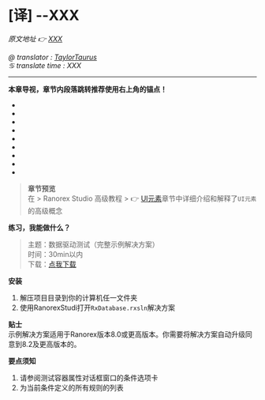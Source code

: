 # [译] --XXX

*原文地址 👉 [XXX][0]*

*@ translator : [TaylorTaurus](https://github.com/taylortaurus)*    
*♋ translate time : XXX*    

---

**本章导视，章节内段落跳转推荐使用右上角的锚点！**

- []()
- []()
- []()
- []()
- []()
- []()
- []()
- []()
- []()

> **章节预览**  
> 在 \> Ranorex Studio 高级教程 \> 👉 [UI元素][2]章节中详细介绍和解释了`UI元素`的高级概念


**练习，我能做什么？** 
> 主题：数据驱动测试（完整示例解决方案）  
> 时间：30min以内  
> 下载：[点我下载][1]  

**安装**

1. 解压项目目录到你的计算机任一文件夹
2. 使用RanorexStudi打开`RxDatabase.rxsln`解决方案

**贴士**  
示例解决方案适用于Ranorex版本8.0或更高版本。你需要将解决方案自动升级同意到8.2及更高版本的。

**要点须知** 
1. 请参阅测试容器属性对话框窗口的条件选项卡
2. 为当前条件定义的所有规则的列表

  

[0]: XXX
[1]: https://www.ranorex.com/rx-media/rx-user-guide/v8.2/download/RxSampleDataDrivenTesting.zip
[2]: ..\\..\\..\\Ranorex_Studio_fundamentals/Ranorex_Studio/[译]RanorexStudio起始页.html
[3]: ..\\..\\..\\Ranorex_Studio_fundamentals/Ranorex_Recorder/index.html
[4]: ..\\..\\Ranorex_Studio_fundamentals/Test_suite/index.html
[5]: .\[译]数据和数据的管理.html
